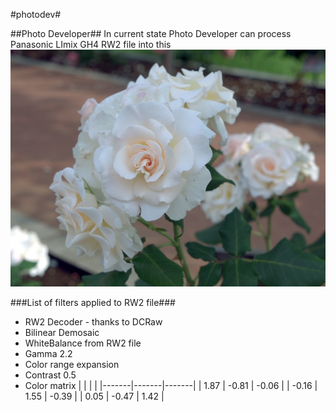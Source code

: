 #photodev#

##Photo Developer##
In current state Photo Developer can process Panasonic LImix GH4 RW2 file into this
![Alt text](docs/images/P1350577thumb.jpg "Optional title")

###List of filters applied to RW2 file###
* RW2 Decoder - thanks to DCRaw
* Bilinear Demosaic
* WhiteBalance from RW2 file
* Gamma 2.2
* Color range expansion
* Contrast 0.5
* Color matrix 
|       |       |       |
|-------|-------|-------|
|  1.87 | -0.81 | -0.06 |
| -0.16 |  1.55 | -0.39 |
|  0.05 | -0.47 |  1.42 |


